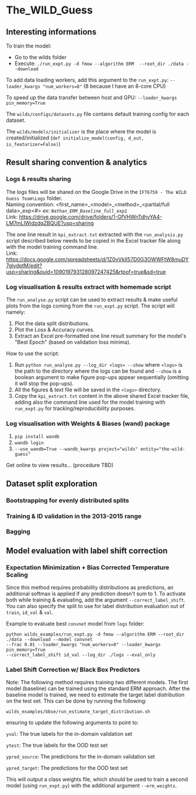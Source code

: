 # The_WILD_Guess


## Interesting informations

To train the model:
- Go to the wilds folder
- Execute: `./run_expt.py -d fmow --algorithm ERM  --root_dir ./data --download` 


To add data loading workers, add this argument to the `run_expt.py`: `--loader_kwargs "num_workers=8"`
(8 because I have an 8-core CPU)

To speed up the data transfer between host and GPU: `--loader_kwargs pin_memory=True`

The `wilds/configs/datasets.py` file  contains default  training config for each dataset.

The `wilds/models/initializer` is the place where the model is created/initialized (`def initialize_model(config, d_out, is_featurizer=False)`)

## Result sharing convention & analytics
### Logs & results sharing

The logs files will be shared on the Google Drive in the `IFT6759 - The WILD Guess Team\Logs` folder. \
Naming convention: <first_name>\_\<model>\_\<method>\_<partial/full data>\_exp<#>         _ex: `Nathan_ERM_Baseline_full_exp1`_ \
Link: https://drive.google.com/drive/folders/1-GfVHWnTdhvYA4-LM7mLIWidzdqZBQUE?usp=sharing

The one line result in `kpi_extract.txt` extracted with the `run_analysis.py` script described below needs to be copied in the Excel tracker file along with the model training command line. \
Link: https://docs.google.com/spreadsheets/d/1Z0vVkII57D0G3OWWFtW8muDY7glydptM/edit?usp=sharing&ouid=109019793128097247425&rtpof=true&sd=true
  
### Log visualisation \& results extract with homemade script

The `run_analyse.py` script can be used to extract results \& make useful plots from the logs coming from the `run_expt.py` script. The script will namely:
1. Plot the data split distributions.
2. Plot the Loss \& Accuracy curves.
3. Extract an Excel pre-formatted one line result summary for the model's "Best Epoch" (based on validation loss minima).

How to use the script:
1. Run `python run_analyse.py --log_dir <logs> --show`
  where `<logs>` is the path to the directory where the logs can be found and `--show` is a boolean argument to make figure pop-ups appear sequentially (omitting it will stop the pop-ups).
2. All the figures & text file will be saved in the `<logs>` directory.
3. Copy the `kpi_extract.txt` content in the above shared Excel tracker file, adding also the command line used for the model training with `run_expt.py` for tracking/reproducibility purposes.

### Log visualisation with Weights \& Biases (wand) package

1. `pip install wandb`
2. `wandb login`
3. `--use_wandb=True --wandb_kwargs project="wilds" entity="the-wild-guess"`

Get online to view results... (procedure TBD)

## Dataset split exploration
### Bootstrapping for evenly distributed splits

### Training & ID validation in the 2013-2015 range

### Bagging

## Model evaluation with label shift correction

### Expectation Minimization + Bias Corrected Temperature Scaling

Since this method requires probability distributions as predictions, an additional softmax is applied if any prediction doesn't sum to 1. 
To activate both while training & evaluating, add the argument `--correct_label_shift`. 
You can also specify the split to use for label distribution evaluation out of `train`, `id_val` & `val`. 

Example to evaluate best `convnet` model from `logs` folder:
```commandline
python wilds_examples/run_expt.py -d fmow --algorithm ERM --root_dir ./data --download --model convnet
--frac 0.01 --loader_kwargs "num_workers=8" --loader_kwargs pin_memory=True 
--correct_label_shift id_val --log_dir ./logs --eval_only
```

### Label Shift Correction w/ Black Box Predictors
Note: The following method requires training two different models. The first model (baseline) can be trained using the standard ERM approach. After the baseline model is trained, we need to estimate the target label distribution on the test set. This can be done by running the following:

`wilds_examples/bbse/run_estimate_target_distribution.sh`

ensuring to update the following arguments to point to:

`yval`: The true labels for the in-domain validation set

`ytest`: The true labels for the OOD test set

`ypred_source`: The predictions for the in-domain validation set

`ypred_target`: The predictions for the OOD test set

This will output a class weights file, which should be used to train a second model (using `run_expt.py`) with the additional argument `--erm_weights`.


